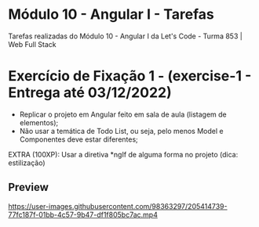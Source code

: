 # Módulo 10 - Angular I - Tarefas

Tarefas realizadas do Módulo 10 - Angular I da Let's Code - Turma 853 | Web Full Stack

# Exercício de Fixação 1 - (exercise-1 - Entrega até 03/12/2022)

- Replicar o projeto em Angular feito em sala de aula (listagem de elementos);
- Não usar a temática de Todo List, ou seja, pelo menos Model e Componentes deve estar diferentes;

EXTRA (100XP): Usar a diretiva *ngIf de alguma forma no projeto (dica: estilização)

## Preview

https://user-images.githubusercontent.com/98363297/205414739-77fc187f-01bb-4c57-9b47-df1f805bc7ac.mp4

